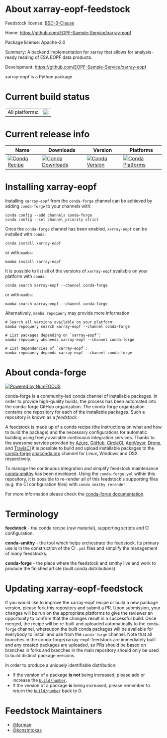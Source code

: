 About xarray-eopf-feedstock
===========================

Feedstock license: [BSD-3-Clause](https://github.com/conda-forge/xarray-eopf-feedstock/blob/main/LICENSE.txt)

Home: https://github.com/EOPF-Sample-Service/xarray-eopf

Package license: Apache-2.0

Summary: A backend implementation for xarray that allows for analysis-ready reading of ESA EOPF data products.

Development: https://github.com/EOPF-Sample-Service/xarray-eopf

xarray-eopf is a Python package

Current build status
====================


<table><tr><td>All platforms:</td>
    <td>
      <a href="https://dev.azure.com/conda-forge/feedstock-builds/_build/latest?definitionId=24992&branchName=main">
        <img src="https://dev.azure.com/conda-forge/feedstock-builds/_apis/build/status/xarray-eopf-feedstock?branchName=main">
      </a>
    </td>
  </tr>
</table>

Current release info
====================

| Name | Downloads | Version | Platforms |
| --- | --- | --- | --- |
| [![Conda Recipe](https://img.shields.io/badge/recipe-xarray--eopf-green.svg)](https://anaconda.org/conda-forge/xarray-eopf) | [![Conda Downloads](https://img.shields.io/conda/dn/conda-forge/xarray-eopf.svg)](https://anaconda.org/conda-forge/xarray-eopf) | [![Conda Version](https://img.shields.io/conda/vn/conda-forge/xarray-eopf.svg)](https://anaconda.org/conda-forge/xarray-eopf) | [![Conda Platforms](https://img.shields.io/conda/pn/conda-forge/xarray-eopf.svg)](https://anaconda.org/conda-forge/xarray-eopf) |

Installing xarray-eopf
======================

Installing `xarray-eopf` from the `conda-forge` channel can be achieved by adding `conda-forge` to your channels with:

```
conda config --add channels conda-forge
conda config --set channel_priority strict
```

Once the `conda-forge` channel has been enabled, `xarray-eopf` can be installed with `conda`:

```
conda install xarray-eopf
```

or with `mamba`:

```
mamba install xarray-eopf
```

It is possible to list all of the versions of `xarray-eopf` available on your platform with `conda`:

```
conda search xarray-eopf --channel conda-forge
```

or with `mamba`:

```
mamba search xarray-eopf --channel conda-forge
```

Alternatively, `mamba repoquery` may provide more information:

```
# Search all versions available on your platform:
mamba repoquery search xarray-eopf --channel conda-forge

# List packages depending on `xarray-eopf`:
mamba repoquery whoneeds xarray-eopf --channel conda-forge

# List dependencies of `xarray-eopf`:
mamba repoquery depends xarray-eopf --channel conda-forge
```


About conda-forge
=================

[![Powered by
NumFOCUS](https://img.shields.io/badge/powered%20by-NumFOCUS-orange.svg?style=flat&colorA=E1523D&colorB=007D8A)](https://numfocus.org)

conda-forge is a community-led conda channel of installable packages.
In order to provide high-quality builds, the process has been automated into the
conda-forge GitHub organization. The conda-forge organization contains one repository
for each of the installable packages. Such a repository is known as a *feedstock*.

A feedstock is made up of a conda recipe (the instructions on what and how to build
the package) and the necessary configurations for automatic building using freely
available continuous integration services. Thanks to the awesome service provided by
[Azure](https://azure.microsoft.com/en-us/services/devops/), [GitHub](https://github.com/),
[CircleCI](https://circleci.com/), [AppVeyor](https://www.appveyor.com/),
[Drone](https://cloud.drone.io/welcome), and [TravisCI](https://travis-ci.com/)
it is possible to build and upload installable packages to the
[conda-forge](https://anaconda.org/conda-forge) [anaconda.org](https://anaconda.org/)
channel for Linux, Windows and OSX respectively.

To manage the continuous integration and simplify feedstock maintenance
[conda-smithy](https://github.com/conda-forge/conda-smithy) has been developed.
Using the ``conda-forge.yml`` within this repository, it is possible to re-render all of
this feedstock's supporting files (e.g. the CI configuration files) with ``conda smithy rerender``.

For more information please check the [conda-forge documentation](https://conda-forge.org/docs/).

Terminology
===========

**feedstock** - the conda recipe (raw material), supporting scripts and CI configuration.

**conda-smithy** - the tool which helps orchestrate the feedstock.
                   Its primary use is in the construction of the CI ``.yml`` files
                   and simplify the management of *many* feedstocks.

**conda-forge** - the place where the feedstock and smithy live and work to
                  produce the finished article (built conda distributions)


Updating xarray-eopf-feedstock
==============================

If you would like to improve the xarray-eopf recipe or build a new
package version, please fork this repository and submit a PR. Upon submission,
your changes will be run on the appropriate platforms to give the reviewer an
opportunity to confirm that the changes result in a successful build. Once
merged, the recipe will be re-built and uploaded automatically to the
`conda-forge` channel, whereupon the built conda packages will be available for
everybody to install and use from the `conda-forge` channel.
Note that all branches in the conda-forge/xarray-eopf-feedstock are
immediately built and any created packages are uploaded, so PRs should be based
on branches in forks and branches in the main repository should only be used to
build distinct package versions.

In order to produce a uniquely identifiable distribution:
 * If the version of a package **is not** being increased, please add or increase
   the [``build/number``](https://docs.conda.io/projects/conda-build/en/latest/resources/define-metadata.html#build-number-and-string).
 * If the version of a package **is** being increased, please remember to return
   the [``build/number``](https://docs.conda.io/projects/conda-build/en/latest/resources/define-metadata.html#build-number-and-string)
   back to 0.

Feedstock Maintainers
=====================

* [@forman](https://github.com/forman/)
* [@konstntokas](https://github.com/konstntokas/)

